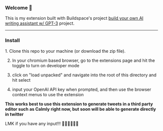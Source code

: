 
### Welcome 👋
This is my extension built with Buildspace's project [build your own AI writing assistant w/ GPT-3](https://buildspace.so/builds/ai-writer) project. 

<hr>

<h3>Install</h3>
<p>1. Clone this repo to your machine (or download the zip file).

2. In your chromium based browser, go to the extensions page and hit the toggle to turn on developer mode

3. click on "load unpacked" and navigate into the root of this directory and hit select

4. input your OpenAI API key when prompted, and then use the browser context menus to use the extension

**This works best to use this extension to generate tweets in a third party editor such as Calmly right now, but soon will be able to generate directly in twitter**

LMK if you have any input!!! 💪🏼💪🏼💪🏼</P>


